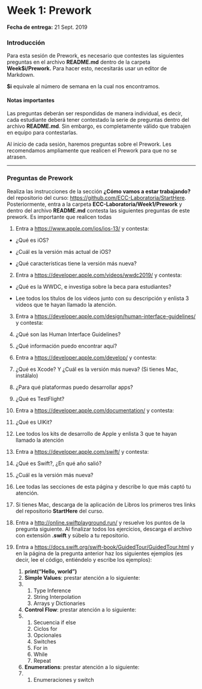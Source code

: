 # Week 1: Prework

**Fecha de entrega:** 21 Sept. 2019 

### Introducción 

Para esta sesión de Prework, es necesario que contestes las siguientes preguntas en el archivo **README.md** dentro de la carpeta **Week$i/Prework.** Para hacer esto, necesitarás usar un editor de Markdown. 

**$i** equivale al número de semana en la cual nos encontramos. 

#### **Notas importantes** 

Las preguntas deberán ser respondidas de manera individual, es decir, cada estudiante deberá tener contestado la serie de preguntas dentro del  archivo **README.md**. Sin embargo, es completamente válido que trabajen en equipo para contestarlas. 

Al inicio de cada sesión, haremos preguntas sobre el Prework. Les recomendamos ampliamente que realicen el Prework para que no se atrasen. 

---

### Preguntas de Prework 

Realiza las instrucciones de la sección **¿Cómo vamos a estar trabajando?** del repositorio del curso: https://github.com/ECC-Laboratoria/StartHere. Posteriormente, entra a la carpeta **ECC-Laboratoria/Week1/Prework** y dentro del archivo **README.md** contesta las siguientes preguntas de este prework. Es importante que realicen todas 



1. Entra a https://www.apple.com/ios/ios-13/ y contesta:

  - ¿Qué es iOS?

  - ¿Cuál es la versión más actual de iOS?

  - ¿Qué características tiene la versión más nueva?

2. Entra a https://developer.apple.com/videos/wwdc2019/ y contesta: 

  - ¿Qué es la WWDC, e investiga sobre la beca para estudiantes?

  - Lee todos los títulos de los videos junto con su descripción y enlista 3 videos que te hayan llamado la atención. 

3. Entra a https://developer.apple.com/design/human-interface-guidelines/ y contesta: 

  1. ¿Qué son las Human Interface Guidelines?

  2. ¿Qué información puedo encontrar aquí?

4. Entra a https://developer.apple.com/develop/ y contesta: 

  1. ¿Qué es Xcode? Y ¿Cuál es la versión más nueva? (Si tienes Mac, instálalo) 

  2. ¿Para qué plataformas puedo desarrollar apps?

  3. ¿Qué es TestFlight?

5. Entra a https://developer.apple.com/documentation/ y contesta: 

  1. ¿Qué es UIKit?

  2. Lee todos los kits de desarrollo de Apple y enlista 3 que te hayan llamado la atención

6. Entra a https://developer.apple.com/swift/ y contesta: 

  1. ¿Qué es Swift?, ¿En qué año salió?

  2. ¿Cuál es la versión más nueva?

  3. Lee todas las secciones de esta página y describe lo que más captó tu atención. 

13. Si tienes Mac, descarga de la aplicación de Libros los primeros tres links del repositorio **StartHere** del curso. 

14. Entra a http://online.swiftplayground.run/ y resuelve los puntos de la pregunta siguiente. Al finalizar todos los ejercicios, descarga el archivo con extensión **.swift** y súbelo a tu repositorio.

9. Entra a https://docs.swift.org/swift-book/GuidedTour/GuidedTour.html y en la página de la pregunta anterior haz los siguientes ejemplos (es decir, lee el código, entiéndelo y escribe los ejemplos): 

   1. **print(“Hello, world”)** 
   2. **Simple Values**: prestar atención a lo siguiente: 
   3. 1. Type Inference 
      2. String Interpolation
      3. Arrays y Dictionaries 
   4. **Control Flow**: prestar atención a lo siguiente:
   5. 1. Secuencia if else 
      2. Ciclos for 
      3. Opcionales 
      4. Switches 
      5. For in 
      6. While 
      7. Repeat
   6. **Enumerations**: prestar atención a lo siguiente:
   7. 1. Enumeraciones y switch 



